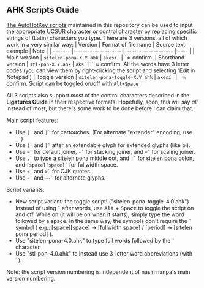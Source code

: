 ## AHK Scripts Guide

[The AutoHotKey scripts](/ahk-script/) maintained in this repository can be used to input [the appropriate UCSUR character or control character](https://www.kreativekorp.com/ucsur/charts/sitelen.html) by replacing specific strings of (Latin) characters you type. There are 3 versions, all of which work in a very similar way:
| Version | Format of file name | Source text example | Note |
| ------- | ------------------- | ------------------- | ---- |
| Main version | `sitelen-pona-X.Y.ahk` | ``akesi`​`` | ``​`​`` ≈ confirm.
| Shorthand version | `stl-pon-X.Y.ahk` | ``aks`​`` | ``​`​`` ≈ confirm. All the words have 3 letter codes (you can view them by right-clicking the script and selecting 'Edit in Notepad')
| Toggle version | `sitelen-pona-toggle-X.Y.ahk` | `akesi ` | ` ` ≈ confirm. Script can be toggled on/off with `Alt+Space`

All 3 scripts also support *most* of the control characters described in the __Ligatures Guide__ in their respective formats.
Hopefully, soon, this will say *all* instead of most, but there's some work to be done before I can claim that.

Main script features:
*    Use `` [` `` and `` ]` `` for cartouches. (For alternate "extender" encoding, use `` _` ``)
*    Use `` (` `` and `` )` `` after an extendable glyph for extended glyphs (like pi).
*    Use `` =` `` for default joiner, `` -` `` for stacking joiner, and `` +` `` for scaling joiner.
*    Use `` .` `` to type a sitelen pona middle dot, and `` :` `` for sitelen pona colon, and `` [space][space]` `` for fullwidth space.
*    Use `` <` `` and `` >` `` for CJK quotes.
*    Use `` ~` `` and `` ~~` `` for alternate glyphs.

Script variants:

*    New script variant: the toggle script! ("sitelen-pona-toggle-4.0.ahk") Instead of using `` ` `` after words, use <kbd>Alt</kbd> + <kbd>Space</kbd> to toggle the script on and off. While on (it will be on when it starts), simply type the word followed by a space. In the same way, the symbols don't require the `` ` `` symbol ( e.g.: [space][space] -> [fullwidth space] / [period] -> [sitelen pona period] ).
*    Use "sitelen-pona-4.0.ahk" to type full words followed by the `` ` `` character.
*    Use "stl-pon-4.0.ahk" to instead use 3-letter word abbreviations (with `` ` ``).

Note: the script version numbering is independent of nasin nanpa's main version numbering.
